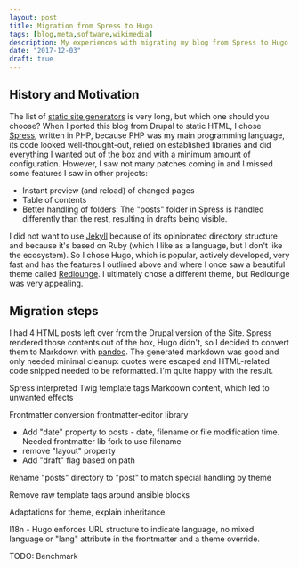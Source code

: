 ```yaml
---
layout: post
title: Migration from Spress to Hugo
tags: [blog,meta,software,wikimedia]
description: My experiences with migrating my blog from Spress to Hugo
date: "2017-12-03"
draft: true
---
```

## History and Motivation
The list of [static site generators](https://staticsitegenerators.net) is very long, but which one should you choose? When I ported this blog from Drupal to static HTML, I chose [Spress](http://spress.yosymfony.com), written in PHP, because PHP was my main programming language, its code looked well-thought-out, relied on established libraries and did everything I wanted out of the box and with a minimum amount of configuration. However, I saw not many patches coming in and I missed some  features I saw in other projects:

* Instant preview (and reload) of changed pages
* Table of contents
* Better handling of folders: The "posts" folder in Spress is handled differently than the rest, resulting in drafts being visible.

I did not want to use [Jekyll](https://staticsitegenerators.net) because of its opinionated directory structure and because it's based on Ruby (which I like as a language, but I don't like the ecosystem). So I chose Hugo, which is popular, actively developed, very fast and has the features I outlined above and where I once saw a beautiful theme called [Redlounge](https://github.com/tmaiaroto/hugo-redlounge). I ultimately chose a different theme, but Redlounge was very appealing.

## Migration steps
I had 4 HTML posts left over from the Drupal version of the Site. Spress rendered those contents out of the box, Hugo didn't, so I decided to convert them to Markdown with [pandoc](https://pandoc.org). The generated markdown was good and only needed minimal cleanup: quotes were escaped and HTML-related code snipped needed to be reformatted. I'm quite happy with the result.

Spress interpreted Twig template tags Markdown content, which led to unwanted effects

Frontmatter conversion
frontmatter-editor library
* Add "date" property to posts - date, filename or file modification time. Needed frontmatter lib fork to use filename
* remove "layout" property
* Add "draft" flag based on path

Rename "posts" directory to "post" to match special handling by theme


Remove raw template tags around ansible blocks

Adaptations for theme, explain inheritance

I18n - Hugo enforces URL structure to indicate language, no mixed language or "lang" attribute in the frontmatter and a theme override.

TODO: Benchmark
